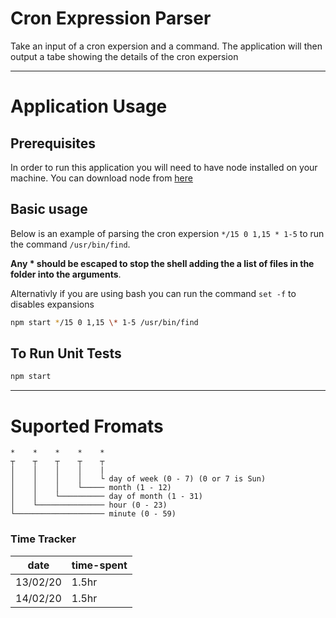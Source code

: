 # Cron Expression Parser
Take an input of a cron expersion and a command. The application will then output a tabe showing the details of the cron expersion

---
# Application Usage

## Prerequisites
In order to run this application you will need to have node installed on your machine. You can download node from [here](https://nodejs.org/en/download/) 
 
## Basic usage

Below is an example of parsing the cron expersion `*/15 0 1,15 * 1-5` to run the command `/usr/bin/find`. 

**Any * should be escaped to stop the shell adding the a list of files in the folder into the arguments**. 

Alternativly if you are using bash you can run the command `set -f` to disables expansions

```bash
npm start */15 0 1,15 \* 1-5 /usr/bin/find
```

## To Run Unit Tests
```bash
npm start
```

---
# Suported Fromats
```
*    *    *    *    *
┬    ┬    ┬    ┬    ┬
│    │    │    │    |
│    │    │    │    └ day of week (0 - 7) (0 or 7 is Sun)
│    │    │    └───── month (1 - 12)
│    │    └────────── day of month (1 - 31)
│    └─────────────── hour (0 - 23)
└──────────────────── minute (0 - 59)
```

### Time Tracker
|date|time-spent|
|---|---|
|13/02/20|1.5hr|
|14/02/20|1.5hr|
